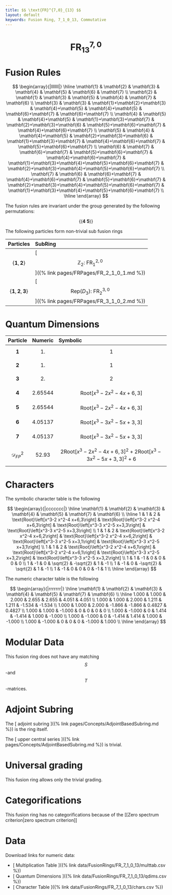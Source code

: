 ```yaml
---
title: $$ \text{FR}^{7,0}_{13} $$
layout: default
keywords: Fusion Ring, 7_1_0_13, Commutative
---
```

# $$ \text{FR}^{7,0}_{13} $$


# Fusion Rules

$$
\begin{array}{|lllllll|}
\hline
 \mathbf{1} & \mathbf{2} & \mathbf{3} & \mathbf{4} & \mathbf{5} & \mathbf{6} & \mathbf{7} \\
 \mathbf{2} & \mathbf{1} & \mathbf{3} & \mathbf{5} & \mathbf{4} & \mathbf{7} & \mathbf{6} \\
 \mathbf{3} & \mathbf{3} & \mathbf{1}+\mathbf{2}+\mathbf{3} & \mathbf{4}+\mathbf{5} & \mathbf{4}+\mathbf{5} & \mathbf{6}+\mathbf{7} & \mathbf{6}+\mathbf{7} \\
 \mathbf{4} & \mathbf{5} & \mathbf{4}+\mathbf{5} & \mathbf{1}+\mathbf{3}+\mathbf{7} & \mathbf{2}+\mathbf{3}+\mathbf{6} & \mathbf{5}+\mathbf{6}+\mathbf{7} & \mathbf{4}+\mathbf{6}+\mathbf{7} \\
 \mathbf{5} & \mathbf{4} & \mathbf{4}+\mathbf{5} & \mathbf{2}+\mathbf{3}+\mathbf{6} & \mathbf{1}+\mathbf{3}+\mathbf{7} & \mathbf{4}+\mathbf{6}+\mathbf{7} & \mathbf{5}+\mathbf{6}+\mathbf{7} \\
 \mathbf{6} & \mathbf{7} & \mathbf{6}+\mathbf{7} & \mathbf{5}+\mathbf{6}+\mathbf{7} & \mathbf{4}+\mathbf{6}+\mathbf{7} & \mathbf{1}+\mathbf{3}+\mathbf{4}+\mathbf{5}+\mathbf{6}+\mathbf{7} & \mathbf{2}+\mathbf{3}+\mathbf{4}+\mathbf{5}+\mathbf{6}+\mathbf{7} \\
 \mathbf{7} & \mathbf{6} & \mathbf{6}+\mathbf{7} & \mathbf{4}+\mathbf{6}+\mathbf{7} & \mathbf{5}+\mathbf{6}+\mathbf{7} & \mathbf{2}+\mathbf{3}+\mathbf{4}+\mathbf{5}+\mathbf{6}+\mathbf{7} & \mathbf{1}+\mathbf{3}+\mathbf{4}+\mathbf{5}+\mathbf{6}+\mathbf{7} \\
\hline
\end{array}
$$


The fusion rules are invariant under the group generated by the following permutations:

$$ \{(\mathbf{4} \  \mathbf{5})\} $$


The following particles form non-trivial sub fusion rings

| Particles | SubRing |
| :------ | :------ |
| $$ \{\mathbf{1},\mathbf{2}\} $$ | [ $$ \mathbb{Z}_2:\ \text{FR}^{2,0}_{1} $$ ]({% link pages/FRPages/FR_2_1_0_1.md %}) |
| $$ \{\mathbf{1},\mathbf{2},\mathbf{3}\} $$ | [ $$ \left.\text{Rep(}D_3\right):\ \text{FR}^{3,0}_{2} $$ ]({% link pages/FRPages/FR_3_1_0_2.md %}) |

# Quantum Dimensions

| Particle | Numeric | Symbolic |
| :------ | :------ | :------ |
| $$ \mathbf{1} $$ | $$ 1. $$ | $$ 1 $$ |
| $$ \mathbf{2} $$ | $$ 1. $$ | $$ 1 $$ |
| $$ \mathbf{3} $$ | $$ 2. $$ | $$ 2 $$ |
| $$ \mathbf{4} $$ | $$ 2.65544 $$ | $$ \text{Root}\left[x^3-2 x^2-4 x+6,3\right] $$ |
| $$ \mathbf{5} $$ | $$ 2.65544 $$ | $$ \text{Root}\left[x^3-2 x^2-4 x+6,3\right] $$ |
| $$ \mathbf{6} $$ | $$ 4.05137 $$ | $$ \text{Root}\left[x^3-3 x^2-5 x+3,3\right] $$ |
| $$ \mathbf{7} $$ | $$ 4.05137 $$ | $$ \text{Root}\left[x^3-3 x^2-5 x+3,3\right] $$ |
| $$ \mathcal{D}_{FP}^2 $$ | $$ 52.93 $$ | $$ 2 \text{Root}\left[x^3-2 x^2-4 x+6,3\right]^2+2 \text{Root}\left[x^3-3 x^2-5 x+3,3\right]^2+6 $$ |

# Characters

The symbolic character table is the following

$$
\begin{array}{|ccccccc|}
\hline
 \mathbf{1} & \mathbf{2} & \mathbf{3} & \mathbf{4} & \mathbf{5} & \mathbf{7} & \mathbf{6} \\
\hline
 1 & 1 & 2 & \text{Root}\left[x^3-2 x^2-4 x+6,3\right] & \text{Root}\left[x^3-2 x^2-4 x+6,3\right] & \text{Root}\left[x^3-3 x^2-5 x+3,3\right] & \text{Root}\left[x^3-3 x^2-5 x+3,3\right] \\
 1 & 1 & 2 & \text{Root}\left[x^3-2 x^2-4 x+6,2\right] & \text{Root}\left[x^3-2 x^2-4 x+6,2\right] & \text{Root}\left[x^3-3 x^2-5 x+3,1\right] & \text{Root}\left[x^3-3 x^2-5 x+3,1\right] \\
 1 & 1 & 2 & \text{Root}\left[x^3-2 x^2-4 x+6,1\right] & \text{Root}\left[x^3-2 x^2-4 x+6,1\right] & \text{Root}\left[x^3-3 x^2-5 x+3,2\right] & \text{Root}\left[x^3-3 x^2-5 x+3,2\right] \\
 1 & 1 & -1 & 0 & 0 & 0 & 0 \\
 1 & -1 & 0 & \sqrt{2} & -\sqrt{2} & 1 & -1 \\
 1 & -1 & 0 & -\sqrt{2} & \sqrt{2} & 1 & -1 \\
 1 & -1 & 0 & 0 & 0 & -1 & 1 \\
\hline
\end{array}
$$

The numeric character table is the following

$$
\begin{array}{|rrrrrrr|}
\hline
 \mathbf{1} & \mathbf{2} & \mathbf{3} & \mathbf{4} & \mathbf{5} & \mathbf{7} & \mathbf{6} \\
\hline
 1.000 & 1.000 & 2.000 & 2.655 & 2.655 & 4.051 & 4.051 \\
 1.000 & 1.000 & 2.000 & 1.211 & 1.211 & -1.534 & -1.534 \\
 1.000 & 1.000 & 2.000 & -1.866 & -1.866 & 0.4827 & 0.4827 \\
 1.000 & 1.000 & -1.000 & 0 & 0 & 0 & 0 \\
 1.000 & -1.000 & 0 & 1.414 & -1.414 & 1.000 & -1.000 \\
 1.000 & -1.000 & 0 & -1.414 & 1.414 & 1.000 & -1.000 \\
 1.000 & -1.000 & 0 & 0 & 0 & -1.000 & 1.000 \\
\hline
\end{array}
$$

# Modular Data

This fusion ring does not have any matching $$ S $$-and $$ T $$-matrices.

# Adjoint Subring

The [ adjoint subring ]({% link pages/Concepts/AdjointBasedSubring.md %}) is the ring itself.

The [ upper central series ]({% link pages/Concepts/AdjointBasedSubring.md %}) is trivial.

# Universal grading

This fusion ring allows only the trivial grading.

# Categorifications

This fusion ring has no categorifications because of the [[Zero spectrum criterion|zero spectrum criterion]]

# Data

Download links for numeric data:

* [ Multiplication Table ]({% link data/FusionRings/FR_7_1_0_13/multtab.csv %})
* [ Quantum Dimensions ]({% link data/FusionRings/FR_7_1_0_13/qdims.csv %})
* [ Character Table ]({% link data/FusionRings/FR_7_1_0_13/chars.csv %})